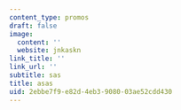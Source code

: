 ```yaml
---
content_type: promos
draft: false
image:
  content: ''
  website: jnkaskn
link_title: ''
link_url: ''
subtitle: sas
title: asas
uid: 2ebbe7f9-e82d-4eb3-9080-03ae52cdd430
---
```

